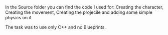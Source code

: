 In the Source folder you can find the code I used for: Creating the character, 
                                                       Creating the movement,
                                                       Creating the projecile and adding some simple physics on it
                                                       
The task was to use only C++ and no Blueprints.                                                       
